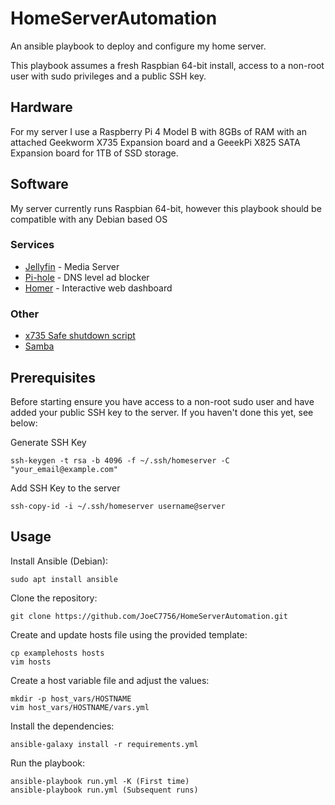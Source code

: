 # HomeServerAutomation
An ansible playbook to deploy and configure my home server.

This playbook assumes a fresh Raspbian 64-bit install, access to a non-root user with sudo privileges and a public SSH key.

## Hardware
For my server I use a Raspberry Pi 4 Model B with 8GBs of RAM with an attached Geekworm X735 Expansion board and a GeeekPi X825 SATA Expansion board for 1TB of SSD storage.

## Software
My server currently runs Raspbian 64-bit, however this playbook should be compatible with any Debian based OS

### Services
- [Jellyfin](https://jellyfin.org/) - Media Server
- [Pi-hole](https://pi-hole.net/) - DNS level ad blocker
- [Homer](https://github.com/bastienwirtz/homer) - Interactive web dashboard

### Other
- [x735 Safe shutdown script](https://github.com/thorkseng/x735-v2.5)
- [Samba](https://www.samba.org/samba/)

## Prerequisites
Before starting ensure you have access to a non-root sudo user and have added your public SSH key to the server.
If you haven't done this yet, see below:

Generate SSH Key
```
ssh-keygen -t rsa -b 4096 -f ~/.ssh/homeserver -C "your_email@example.com"
```

Add SSH Key to the server
```
ssh-copy-id -i ~/.ssh/homeserver username@server
```

## Usage
Install Ansible (Debian):
```
sudo apt install ansible
```

Clone the repository:
```
git clone https://github.com/JoeC7756/HomeServerAutomation.git
```

Create and update hosts file using the provided template:
```
cp examplehosts hosts
vim hosts
```

Create a host variable file and adjust the values:
```
mkdir -p host_vars/HOSTNAME
vim host_vars/HOSTNAME/vars.yml
```

Install the dependencies:
```
ansible-galaxy install -r requirements.yml
```

Run the playbook:
```
ansible-playbook run.yml -K (First time)
ansible-playbook run.yml (Subsequent runs)
```